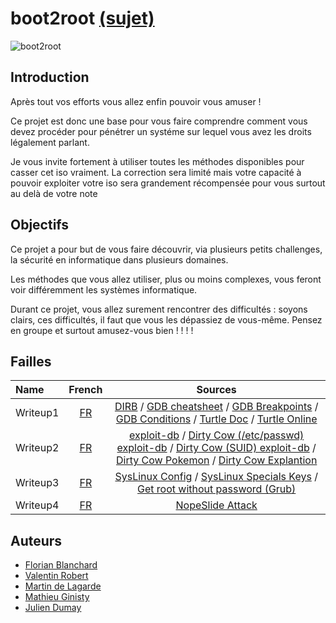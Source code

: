 # boot2root [(sujet)](https://cdn.intra.42.fr/pdf/pdf/16396/fr.subject.pdf)

![boot2root](https://media.giphy.com/media/UFGj6EYw5JhMQ/giphy.gif)

## Introduction
Après tout vos efforts vous allez enfin pouvoir vous amuser !

Ce projet est donc une base pour vous faire comprendre comment vous devez procéder pour pénétrer un systéme sur lequel vous avez les droits légalement parlant.

Je vous invite fortement à utiliser toutes les méthodes disponibles pour casser cet iso vraiment. La correction sera limité mais votre capacité à pouvoir exploiter votre iso sera grandement récompensée pour vous surtout au delà de votre note

## Objectifs
Ce projet a pour but de vous faire découvrir, via plusieurs petits challenges, la sécurité en informatique dans plusieurs domaines.

Les méthodes que vous allez utiliser, plus ou moins complexes, vous feront voir différemment les systèmes informatique.

Durant ce projet, vous allez surement rencontrer des difficultés : soyons clairs, ces difficultés, il faut que vous les dépassiez de vous-même. Pensez en groupe et surtout amusez-vous bien ! ! ! !

## Failles

| Name | French | Sources
|:---------|:--------:|:--------:|
| Writeup1 | [FR](https://github.com/maginist/Boot2Root/blob/master/writeup1.md) | [DIRB](https://medium.com/tech-zoom/dirb-a-web-content-scanner-bc9cba624c86) / [GDB cheatsheet](https://darkdust.net/files/GDB%20Cheat%20Sheet.pdf) / [GDB Breakpoints](https://sourceware.org/gdb/onlinedocs/gdb/Set-Breaks.html) / [GDB Conditions](https://www.tutorialspoint.com/assembly_programming/assembly_conditions.htm) / [Turtle Doc](https://robertvandeneynde.be/parascolaire/turtle.html) / [Turtle Online](https://turtleacademy.com/playground)|
| Writeup2 | [FR](https://github.com/maginist/Boot2Root/blob/master/writeup2.md) | [exploit-db](https://www.exploit-db.com/) / [Dirty Cow (/etc/passwd) exploit-db](https://www.exploit-db.com/exploits/40839) / [Dirty Cow (SUID) exploit-db](https://www.exploit-db.com/exploits/40616) / [Dirty Cow Pokemon](https://github.com/dirtycow/dirtycow.github.io/blob/master/pokemon.c) / [Dirty Cow Explantion](https://www.youtube.com/watch?v=kEsshExn7aE&ab_channel=LiveOverflow) |
| Writeup3 | [FR](https://github.com/maginist/Boot2Root/blob/master/bonus/writeup3.md) | [SysLinux Config](https://wiki.syslinux.org/wiki/index.php?title=Config) / [SysLinux Specials Keys](https://wiki.syslinux.org/wiki/index.php?title=Directives/special_keys) /  [Get root without password (Grub)](https://linoxide.com/linux-how-to/boot-root-shell-prompting-password/)|
| Writeup4 | [FR](https://github.com/maginist/Boot2Root/blob/master/writeup2.md) | [NopeSlide Attack](https://www.0x0ff.info/2015/buffer-overflow-gdb-part1/) |

## Auteurs

- [Florian Blanchard](https://github.com/floblanc)
- [Valentin Robert](https://github.com/slumfy)
- [Martin de Lagarde](https://github.com/Martydl)
- [Mathieu Ginisty](https://github.com/maginist)
- [Julien Dumay](https://github.com/ChokMania)